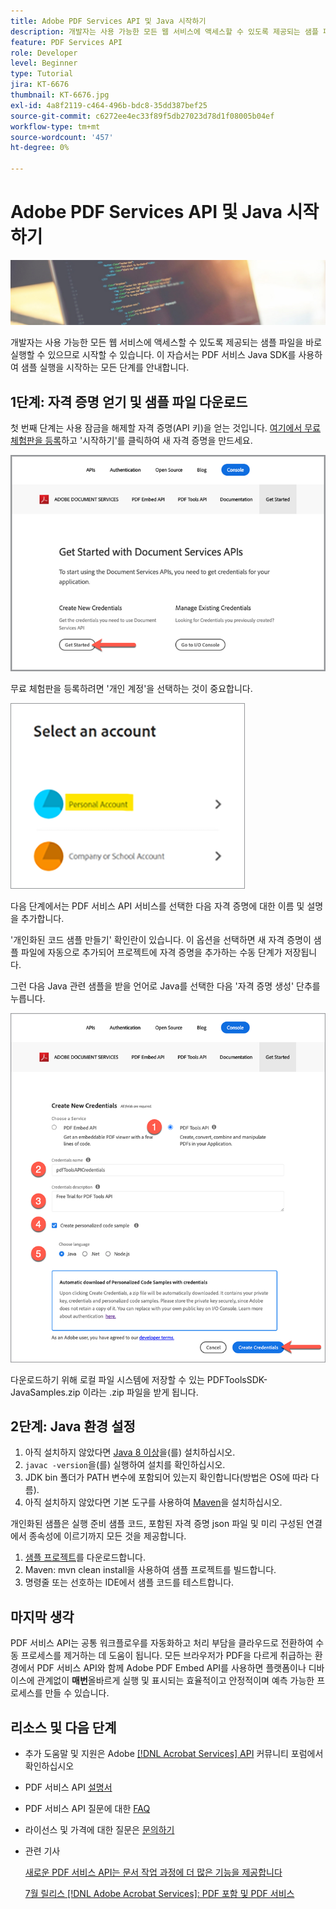 ```yaml
---
title: Adobe PDF Services API 및 Java 시작하기
description: 개발자는 사용 가능한 모든 웹 서비스에 액세스할 수 있도록 제공되는 샘플 파일을 바로 실행할 수 있으므로 시작할 수 있습니다
feature: PDF Services API
role: Developer
level: Beginner
type: Tutorial
jira: KT-6676
thumbnail: KT-6676.jpg
exl-id: 4a8f2119-c464-496b-bdc8-35dd387bef25
source-git-commit: c6272ee4ec33f89f5db27023d78d1f08005b04ef
workflow-type: tm+mt
source-wordcount: '457'
ht-degree: 0%

---
```


# Adobe PDF Services API 및 Java 시작하기

![PDF 영웅 이미지 만들기](assets/GettingStartedJava_hero.jpg)

개발자는 사용 가능한 모든 웹 서비스에 액세스할 수 있도록 제공되는 샘플 파일을 바로 실행할 수 있으므로 시작할 수 있습니다. 이 자습서는 PDF 서비스 Java SDK를 사용하여 샘플 실행을 시작하는 모든 단계를 안내합니다.

## 1단계: 자격 증명 얻기 및 샘플 파일 다운로드

첫 번째 단계는 사용 잠금을 해제할 자격 증명(API 키)을 얻는 것입니다. [여기에서 무료 체험판을 등록](https://www.adobe.io/apis/documentcloud/dcsdk/gettingstarted.html)하고 &#39;시작하기&#39;를 클릭하여 새 자격 증명을 만드세요.

![단계 1](assets/GettingStartedJava_step1.png)

무료 체험판을 등록하려면 &#39;개인 계정&#39;을 선택하는 것이 중요합니다.

![개인](assets/GettingStartedJava_personal.png)

다음 단계에서는 PDF 서비스 API 서비스를 선택한 다음 자격 증명에 대한 이름 및 설명을 추가합니다.

&#39;개인화된 코드 샘플 만들기&#39; 확인란이 있습니다. 이 옵션을 선택하면 새 자격 증명이 샘플 파일에 자동으로 추가되어 프로젝트에 자격 증명을 추가하는 수동 단계가 저장됩니다.

그런 다음 Java 관련 샘플을 받을 언어로 Java를 선택한 다음 &#39;자격 증명 생성&#39; 단추를 누릅니다.

![자격 증명](assets/GettingStartedJava_credentials.png)

다운로드하기 위해 로컬 파일 시스템에 저장할 수 있는 PDFToolsSDK-JavaSamples.zip 이라는 .zip 파일을 받게 됩니다.

## 2단계: Java 환경 설정

1. 아직 설치하지 않았다면 [Java 8 이상](https://www.oracle.com/java/technologies/javase-downloads.html)을(를) 설치하십시오.
1. `javac -version`을(를) 실행하여 설치를 확인하십시오.
1. JDK bin 폴더가 PATH 변수에 포함되어 있는지 확인합니다(방법은 OS에 따라 다름).
1. 아직 설치하지 않았다면 기본 도구를 사용하여 [Maven](https://maven.apache.org/install.html)을 설치하십시오.

개인화된 샘플은 실행 준비 샘플 코드, 포함된 자격 증명 json 파일 및 미리 구성된 연결에서 종속성에 이르기까지 모든 것을 제공합니다.

1. [샘플 프로젝트](https://github.com/adobe/pdftools-java-sdk-samples)를 다운로드합니다.
1. Maven: mvn clean install을 사용하여 샘플 프로젝트를 빌드합니다.
1. 명령줄 또는 선호하는 IDE에서 샘플 코드를 테스트합니다.

## 마지막 생각

PDF 서비스 API는 공통 워크플로우를 자동화하고 처리 부담을 클라우드로 전환하여 수동 프로세스를 제거하는 데 도움이 됩니다. 모든 브라우저가 PDF을 다르게 취급하는 환경에서 PDF 서비스 API와 함께 Adobe PDF Embed API를 사용하면 플랫폼이나 디바이스에 관계없이 **매번**&#x200B;올바르게 실행 및 표시되는 효율적이고 안정적이며 예측 가능한 프로세스를 만들 수 있습니다.

## 리소스 및 다음 단계

* 추가 도움말 및 지원은 Adobe [[!DNL Acrobat Services] API](https://community.adobe.com/t5/document-cloud-sdk/bd-p/Document-Cloud-SDK?page=1&sort=latest_replies&filter=all) 커뮤니티 포럼에서 확인하십시오

* PDF 서비스 API [설명서](https://www.adobe.com/go/pdftoolsapi_doc)

* PDF 서비스 API 질문에 대한 [FAQ](https://community.adobe.com/t5/contentarchivals/contentarchivedpage/message-uid/10726197)

* 라이선스 및 가격에 대한 질문은 [문의하기](https://www.adobe.com/go/pdftoolsapi_requestform)

* 관련 기사

  [새로운 PDF 서비스 API는 문서 작업 과정에 더 많은 기능을 제공합니다](https://community.adobe.com/t5/acrobat-services-api-discussions/new-pdf-tools-api-brings-more-capabilities-for-document-services/m-p/11294170)

  [7월 릴리스 [!DNL Adobe Acrobat Services]: PDF 포함 및 PDF 서비스](https://medium.com/adobetech/july-release-of-adobe-document-services-pdf-embed-and-pdf-tools-17211bf7776d)
